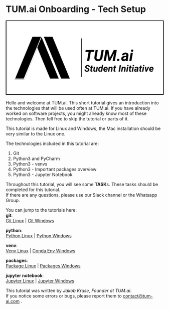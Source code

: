 # TUM.ai Onboarding - Tech Setup

![Image](other/TUMai_logo.png "TUM.ai Logo")

Hello and welcome at TUM.ai. This short tutorial gives an introduction into the technologies that will be used often at TUM.ai.
If you have already worked on software projects, you might already know most of these technologies. Then fell free to skip the tutorial or parts of it.

This tutorial is made for Linux and Windows, the Mac installation should be very similar to the Linux one.

The technologies included in this tutorial are:
1. Git
2. Python3 and PyCharm
3. Python3 - venvs
4. Python3 - Important packages overview
5. Python3 - Jupyter Notebook

Throughout this tutorial, you will see some **TASK**s. These tasks should be completed for this tutorial.  
If there are any questions, please use our Slack channel or the Whatsapp Group.  
  
You can jump to the tutorials here:  
**git**:  
[Git Linux](1-git/GIT-ONBOARDING-LIN.md) |
[Git Windows](1-git/GIT-ONBOARDING-WIN.md)
  
**python**:  
[Python Linux](2-python/PYTHON-ONBOARDING-LIN.md) |
[Python Windows](2-python/PYTHON-ONBOARDING-WIN.md)

**venv**:  
[Venv Linux](3-venv/VENV-ONBOARDING-LIN.md) |
[Conda Env Windows](3-venv/VENV-ONBOARDING-WIN.md)

**packages**:  
[Package Linux](4-packages/PACKAGES-ONBOARDING-LIN.md) |
[Packages Windows](4-packages/PACKAGES-ONBOARDING-WIN.md)

**jupyter notebook**:  
[Jupyter Linux](5-jupyter/JUPYTER-ONBOARDING-LIN.md) |
[Jupyter Windows](5-jupyter/JUPYTER-ONBOARDING-WIN.md)
  
  
This tutorial was written by *Jakob Kruse, Founder at TUM.ai*.  
If you notice some errors or bugs, please report them to contact@tum-ai.com .  
